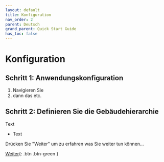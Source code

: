 ```yaml
---
layout: default
title: Konfiguration
nav_order: 2
parent: Deutsch
grand_parent: Quick Start Guide
has_toc: false
---
```


# Konfiguration
## Schritt 1: Anwendungskonfiguration
1. Navigieren Sie
1. dann das etc.

## Schritt 2: Definieren Sie die Gebäudehierarchie
Text
- Text

Drücken Sie "Weiter" um zu erfahren was Sie weiter tun können...

[Weiter](https://hslu-ige-laes.github.io/StromGTPublic/docs/quickStartGuide/de/whatsNext/){: .btn .btn-green }
